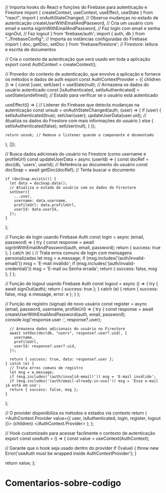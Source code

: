 // Importa hooks do React e funções do Firebase para autenticação e Firestore
import { createContext, useContext, useEffect, useState } from "react";
import {
  onAuthStateChanged, // Observa mudanças no estado de autenticação
  createUserWithEmailAndPassword, // Cria um usuário com email e senha
  signInWithEmailAndPassword, // Faz login com email e senha
  signOut, // Faz logout
} from 'firebase/auth';
import { auth, db } from "../firebaseConfig"; // Importa as instâncias configuradas do Firebase
import { doc, getDoc, setDoc } from 'firebase/firestore'; // Firestore: leitura e escrita de documentos

// Cria o contexto de autenticação que será usado em toda a aplicação
export const AuthContext = createContext();

// Provedor do contexto de autenticação, que envolve a aplicação e fornece os métodos e dados de auth
export const AuthContextProvider = ({ children }) => {
  const [user, setUser] = useState(null); // Armazena os dados do usuário autenticado
  const [isAuthenticated, setIsAuthenticated] = useState(undefined); // Estado para verificar se o usuário está autenticado

  useEffect(() => {
    // Listener do Firebase que detecta mudanças na autenticação
    const unsub = onAuthStateChanged(auth, (user) => {
      if (user) {
        setIsAuthenticated(true);
        setUser(user);
        updateUserData(user.uid); // Atualiza os dados do Firestore com mais informações do usuário
      } else {
        setIsAuthenticated(false);
        setUser(null);
      }
    });

    return unsub; // Remove o listener quando o componente é desmontado
  }, []);

  // Busca dados adicionais do usuário no Firestore (como username e profileUrl)
  const updateUserData = async (userId) => {
    const docRef = doc(db, 'users', userId); // Referência ao documento do usuário
    const docSnap = await getDoc(docRef); // Tenta buscar o documento

    if (docSnap.exists()) {
      let data = docSnap.data();
      // Atualiza o estado do usuário com os dados do Firestore
      setUser({
        ...user,
        username: data.username,
        profileUrl: data.profileUrl,
        userId: data.userId,
      });
    }
  };

  // Função de login usando Firebase Auth
  const login = async (email, password) => {
    try {
      const response = await signInWithEmailAndPassword(auth, email, password);
      return { success: true };
    } catch (e) {
      // Trata erros comuns de login com mensagens personalizadas
      let msg = e.message;
      if (msg.includes('(auth/invalid-email)')) msg = 'E-mail inválido';
      if (msg.includes('(auth/invalid-credential)')) msg = 'E-mail ou Senha errada';
      return { success: false, msg };
    }
  };

  // Função de logout usando Firebase Auth
  const logout = async () => {
    try {
      await signOut(auth);
      return { success: true };
    } catch (e) {
      return { success: false, msg: e.message, error: e };
    }
  };

  // Função de registro (signup) de novo usuário
  const register = async (email, password, username, profileUrl) => {
    try {
      const response = await createUserWithEmailAndPassword(auth, email, password);
      console.log('response.user :', response?.user);

      // Armazena dados adicionais do usuário no Firestore
      await setDoc(doc(db, "users", response?.user?.uid), {
        username,
        profileUrl,
        userId: response?.user?.uid,
      });

      return { success: true, data: response?.user };
    } catch (e) {
      // Trata erros comuns de registro
      let msg = e.message;
      if (msg.includes('(auth/invalid-email)')) msg = 'E-mail inválido';
      if (msg.includes('(auth/email-already-in-use)')) msg = 'Esse e-mail já está em uso';
      return { success: false, msg };
    }
  };

  // O provider disponibiliza os métodos e estados via contexto
  return (
    <AuthContext.Provider value={{ user, isAuthenticated, login, register, logout }}>
      {children}
    </AuthContext.Provider>
  );
};

// Hook customizado para acessar facilmente o contexto de autenticação
export const useAuth = () => {
  const value = useContext(AuthContext);

  // Garante que o hook seja usado dentro do provider
  if (!value) {
    throw new Error('useAuth must be wrapped inside AuthContextProvider');
  }

  return value;
};
# Comentarios-sobre-codigo

